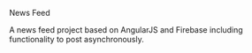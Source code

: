 News Feed

A news feed project based on AngularJS and Firebase including functionality to post asynchronously.

